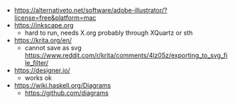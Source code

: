 - https://alternativeto.net/software/adobe-illustrator/?license=free&platform=mac
- https://inkscape.org
  - hard to run, needs X.org probably through XQuartz or sth
- https://krita.org/en/
  - cannot save as svg https://www.reddit.com/r/krita/comments/4lz05z/exporting_to_svg_file_filter/
- https://designer.io/
  - works ok
- https://wiki.haskell.org/Diagrams
  - https://github.com/diagrams